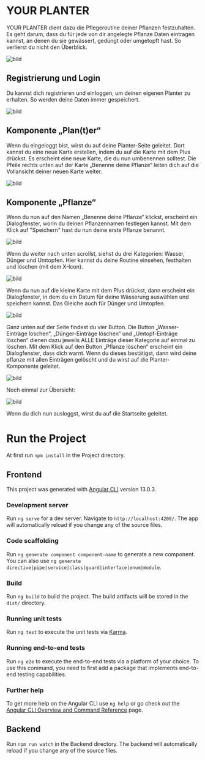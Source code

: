 # YOUR PLANTER

YOUR PLANTER dient dazu die Pflegeroutine deiner Pflanzen festzuhalten.
Es geht darum, dass du für jede von dir angelegte Pflanze Daten eintragen kannst, an denen du sie gewässert, gedüngt oder umgetopft hast. So verlierst du nicht den Überblick.


![bild](./frontend/src/assets/images/planter.png)

## Registrierung und Login
Du kannst dich registrieren und einloggen, um deinen eigenen Planter zu erhalten. So werden deine Daten immer gespeichert.

![bild](./frontend/src/assets/images/registration_succeeded.png)


## Komponente „Plan(t)er“

Wenn du eingeloggt bist, wirst du auf deine Planter-Seite geleitet.
Dort kannst du eine neue Karte erstellen, indem du auf die Karte mit dem Plus drückst.
Es erscheint eine neue Karte, die du nun umbenennen solltest. Die Pfeile rechts unten auf der Karte „Benenne deine Pflanze“ leiten dich auf die Vollansicht deiner neuen Karte weiter.

![bild](./frontend/src/assets/images/plant.png)

## Komponente „Pflanze“

Wenn du nun auf den Namen „Benenne deine Pflanze“ klickst, erscheint ein Dialogfenster, worin du deinen Pflanzennamen festlegen kannst.
Mit dem Klick auf "Speichern" hast du nun deine erste Pflanze benannt.

![bild](./frontend/src/assets/images/edit_plant.png)

Wenn du weiter nach unten scrollst, siehst du drei Kategorien: Wasser, Dünger und Umtopfen.
Hier kannst du deine Routine einsehen, festhalten und löschen (mit dem X-Icon).

![bild](./frontend/src/assets/images/wasser.png)


Wenn du nun auf die kleine Karte mit dem Plus drückst, dann erscheint ein Dialogfenster, in dem du ein Datum für deine Wässerung auswählen und speichern kannst.
Das Gleiche auch für Dünger und Umtopfen.

![bild](./frontend/src/assets/images/wasser_edit.png)


Ganz unten auf der Seite findest du vier Button. Die Button „Wasser-Einträge löschen“, „Dünger-Einträge löschen“ und „Umtopf-Einträge löschen“ dienen dazu jeweils ALLE Einträge dieser Kategorie auf einmal zu löschen.
Mit dem Klick auf den Button „Pflanze löschen“ erscheint ein Dialogfenster, dass dich warnt. Wenn du dieses bestätigst, dann wird deine pflanze mit allen Einträgen gelöscht und du wirst auf die Planter-Komponente geleitet.

![bild](./frontend/src/assets/images/Bearbeiten.png)

Noch einmal zur Übersicht:

![bild](./frontend/src/assets/images/plants.png)

Wenn du dich nun ausloggst, wirst du auf die Startseite geleitet.


# Run the Project

At first run `npm install` in the Project directory.

## Frontend

This project was generated with [Angular CLI](https://github.com/angular/angular-cli) version 13.0.3.

### Development server

Run `ng serve` for a dev server. Navigate to `http://localhost:4200/`. The app will automatically reload if you change any of the source files.

### Code scaffolding

Run `ng generate component component-name` to generate a new component. You can also use `ng generate directive|pipe|service|class|guard|interface|enum|module`.

### Build

Run `ng build` to build the project. The build artifacts will be stored in the `dist/` directory.

### Running unit tests

Run `ng test` to execute the unit tests via [Karma](https://karma-runner.github.io).

### Running end-to-end tests

Run `ng e2e` to execute the end-to-end tests via a platform of your choice. To use this command, you need to first add a package that implements end-to-end testing capabilities.

### Further help

To get more help on the Angular CLI use `ng help` or go check out the [Angular CLI Overview and Command Reference](https://angular.io/cli) page.


## Backend

Run `npm run watch` in the Backend directory. The backend will automatically reload if you change any of the source files.




